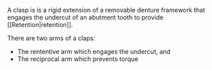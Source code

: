 A clasp is is a rigid extension of a removable denture framework that engages the undercut of an abutment tooth to provide [[Retention|retention]].

There are two arms of a claps: 
- The rententive arm which engages the undercut, and
- The reciprocal arm which prevents torque
